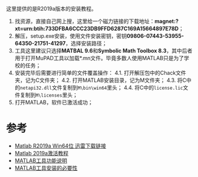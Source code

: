 这里提供的是R2019a版本的安装教程。

1. 找资源，直接自己网上搜，这里给一个磁力链接的下载地址：**magnet:?xt=urn:btih:733DFBA6CCC23DB9FFD6287C169A15664897E78D**；
2. 解压，setup.exe安装，使用文件安装密钥，密钥**09806-07443-53955-64350-21751-41297**，选择安装路径；
3. 工具这里建议只选择**MATBAL 9.6**和**Symbolic Math Toolbox 8.3**，其中后者用于打开MuPAD工具以加载*.mn文件。毕竟多数人使用MATLAB只是为了学校的任务；
4. 安装完毕后需要进行简单的文件覆盖操作：
4.1. 打开解压包中的Chack文件夹，记为C文件夹；
4.2. 打开MATLAB安装目录，记为M文件夹；
4.3. 将C中的``netapi32.dll``文件复制到``M\bin\win64``里头；
4.4. 将C中的``license.lic``文件复制到``M\licenses``里头；
5. 打开MATLAB，软件已激活成功；


# 参考
- [Matlab R2019a Win64位 迅雷下载链接](https://blog.csdn.net/zhiyu_buliang/article/details/104124930)
- [Matlab 2019a激活教程](https://cloud.tencent.com/developer/article/1453348)
- [MATLAB工具功能说明](https://blog.csdn.net/yunqianrui/article/details/114635824)
- [MATLAB工具安装的必要性](https://www.zhihu.com/question/406259929/answer/3027777988)


